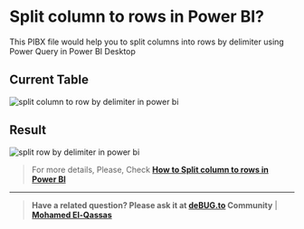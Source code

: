 # Split column to rows in Power BI?


This PIBX file would help you to split columns into rows by delimiter using Power Query in Power BI Desktop

## Current Table

![split column to row by delimiter in power bi](https://github.com/melqassas/PowerBI/assets/49816567/8c32efb3-75ad-4384-8edb-07b6c15fcdfb)


## Result


![split row by delimiter in power bi](https://github.com/melqassas/PowerBI/assets/49816567/da919047-fa34-4354-8fba-ead7dbe7168a)


  
> For more details, Please, Check **[How to Split column to rows in Power BI](https://debug.to/6429/how-to-split-column-to-rows-in-power-bi)**


--------------
> **Have a related question? Please ask it at [deBUG.to](https://deBUG.to) Community** | **[Mohamed El-Qassas](https://devoworx.com)**
